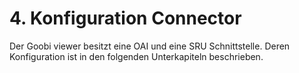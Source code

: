# 4. Konfiguration Connector

Der Goobi viewer besitzt eine OAI und eine SRU Schnittstelle. Deren Konfiguration ist in den folgenden Unterkapiteln beschrieben.

